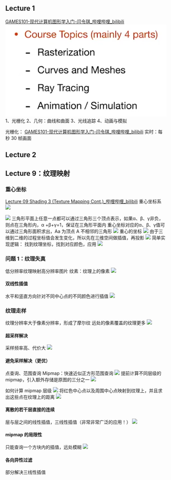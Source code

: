 ## Lecture 1
[GAMES101-现代计算机图形学入门-闫令琪\_哔哩哔哩\_bilibili](https://www.bilibili.com/video/BV1X7411F744/?spm_id_from=333.337.search-card.all.click&vd_source=f8bf73f9a2b495eaf6f8446fa6016bc7)
![](https://raw.githubusercontent.com/acdefg/cdn/main/obsidian/202407302129317.png)
1、光栅化
2、几何：曲线和曲面
3、光线追踪
4、动画与模拟

光栅化：
[GAMES101-现代计算机图形学入门-闫令琪\_哔哩哔哩\_bilibili](https://www.bilibili.com/video/BV1X7411F744?t=1763.8)
实时：每秒 30 帧画面

## Lecture 2

## Lecture 9：纹理映射

### 重心坐标
[Lecture 09 Shading 3 (Texture Mapping Cont.)\_哔哩哔哩\_bilibili](https://www.bilibili.com/video/BV1X7411F744?spm_id_from=333.788.videopod.episodes&vd_source=f8bf73f9a2b495eaf6f8446fa6016bc7&p=9)
重心坐标系
![](http://cdn.ljc0606.cn/obsidian/202507021627792.png)

![](http://cdn.ljc0606.cn/obsidian/202507021623114.png)
三角形平面上任意一点都可以通过三角形三个顶点表示，如果α、β、γ非负，则点在三角形内，α
+β+γ=1，保证在三角形平面内
重心坐标对应的α、β、γ值可以通过三角形面积求出，Aa 为顶点 A 不相邻的三角形
![](http://cdn.ljc0606.cn/obsidian/202507021626309.png)
重心的坐标
![](http://cdn.ljc0606.cn/obsidian/202507021628108.png)
由于三维到二维的过程坐标值会发生变化，所以先在三维空间做插值，再投影
![](http://cdn.ljc0606.cn/obsidian/202507021633382.png)
简单实现逻辑：
找到纹理坐标，找到对应颜色，应用
![](http://cdn.ljc0606.cn/obsidian/202507021634526.png)
### 问题 1：纹理失真
低分辨率纹理映射高分辨率图片
纹素：纹理上的像素
![](http://cdn.ljc0606.cn/obsidian/202507021636106.png)
#### 双线性插值
水平和竖直方向针对不同中心点的不同颜色进行插值
![](http://cdn.ljc0606.cn/obsidian/202507021639109.png)

### 纹理走样
纹理分辨率大于像素分辨率，形成了摩尔纹
远处的像素覆盖的纹理更多
![](http://cdn.ljc0606.cn/obsidian/202507021644939.png)

#### 超采样解决
采样频率高、代价大
![](http://cdn.ljc0606.cn/obsidian/202507021645080.png)

#### 避免采样解决（更优）
点查询、范围查询
Mipmap：快速近似正方形范围查询
![](http://cdn.ljc0606.cn/obsidian/202507021654174.png)
提前计算不同层级的 mipmap，引入额外存储是原图的三分之一
![](http://cdn.ljc0606.cn/obsidian/202507021655608.png)

如何计算 mipmap 层级
![](http://cdn.ljc0606.cn/obsidian/202507021658046.png)
将红色中心点以及周围中心点映射到纹理上，并且求出这些点在纹理上的距离
![](http://cdn.ljc0606.cn/obsidian/202507021658713.png)
#### 离散的若干层直接的连续
层与层之间的线性插值，三线性插值（非常非常广泛的应用！）
![](http://cdn.ljc0606.cn/obsidian/202507021703131.png)

#### mipmap 的局限性
只能查询一个方块内的插值，远处模糊
![](http://cdn.ljc0606.cn/obsidian/202507021706961.png)
#### 各向异性过滤
部分解决三线性插值 
